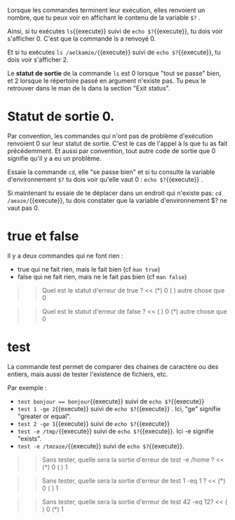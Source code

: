Lorsque les commandes terminent leur exécution, elles renvoient un nombre, que tu peux voir en affichant le contenu de la variable `$?` .

Ainsi, si tu exécutes `ls`{{execute}} suivi de `echo $?`{{execute}}, tu dois voir s'afficher 0. C'est que la commande ls a renvoyé 0.

Et si tu exécutes `ls /aelkamze/`{{execute}} suivi de `echo $?`{{execute}}, tu dois voir s'afficher 2.

Le **statut de sortie** de la commande `ls` est 0 lorsque "tout se passe" bien, et 2 lorsque le répertoire passé en argument n'existe pas. Tu peux le retrouver dans le man de ls dans la section "Exit status".

# Statut de sortie 0.

Par convention, les commandes qui n'ont pas de problème d'exécution renvoient 0 sur leur statut de sortie. C'est le cas de l'appel à  ls que tu as fait précédemment. Et aussi par convention, tout autre code de sortie que 0 signifie qu'il y a eu un problème.

Essaie la commande `cd`, elle "se passe bien" et si tu consulte la variable d'environnement `$?` tu dois voir qu'elle vaut 0 : `echo $?`{{execute}} .

Si maintenant tu essaie de te déplacer dans un endroit qui n'existe pas: `cd /aeaze/`{{execute}}, tu dois constater que la variable d'environnement $? ne vaut pas 0.

# true et false

Il y a deux commandes qui ne font rien :
* true qui ne fait rien, mais le fait bien (cf ̀`man true`)
* false qui ne fait rien, mais ne le fait pas bien (cf `man false`)


>> Quel est le statut d'erreur de true ? <<
(*) 0
( ) autre chose que 0

>> Quel est le statut d'erreur de false ? <<
( ) 0
(*) autre chose que 0


# test

La commande test permet de comparer des chaines de caractère ou des entiers, mais aussi de tester l'existence de fichiers, etc.

Par exemple :

* `test bonjour == bonjour`{{execute}} suivi de `echo $?`{{execute}}
* `test 1 -ge 2`{{execute}} suivi de `echo $?`{{execute}} . Ici, "ge" signifie "greater or equal".
* `test 2 -ge 1`{{execute}} suivi de `echo $?`{{execute}}
* `test -e /tmp/`{{execute}} suivi de `echo $?`{{execute}}. Ici -e signifie "exists".
* `test -e /tmzaze/`{{execute}} suivi de `echo $?`{{execute}}.



>> Sans tester, quelle sera la sortie d'erreur de test -e /home ? <<
(*) 0
( ) 1

>> Sans tester, quelle sera la sortie d'erreur de test 1 -eq 1 ? <<
(*) 0
( ) 1


>> Sans tester, quelle sera la sortie d'erreur de test  42 -eq 12? <<
( ) 0
(*) 1
